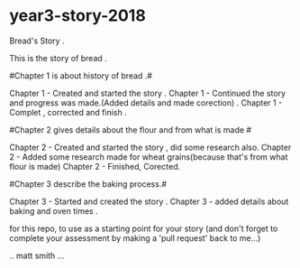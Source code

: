 # year3-story-2018
Bread's Story .

This is the story of bread .

#Chapter 1 is about history of bread .#

Chapter 1 - Created and started the story .
Chapter 1 - Continued the story and progress was made.(Added details and made corection) .
Chapter 1 - Complet , corrected and finish .

#Chapter 2 gives details about the flour and from what is made #

Chapter 2 - Created and started the story , did some research also.
Chapter 2 - Added some research made for wheat grains(because that's from what flour is made)
Chapter 2 - Finished, Corected.

#Chapter 3 describe the baking process.#

Chapter 3 - Started and created the story .
Chapter 3 - added details about baking and oven times .


for this repo, to use as a starting point for your story
(and don't forget to complete your assessment by making a 'pull request' back to me...)

.. matt smith ...
